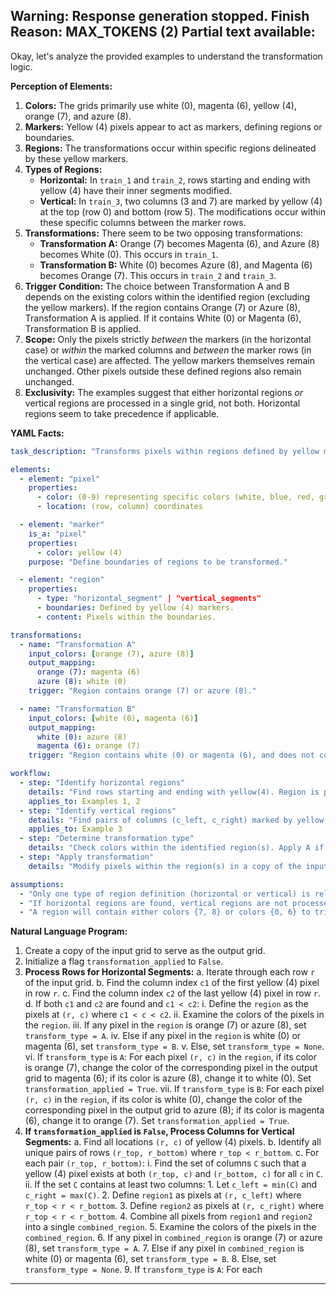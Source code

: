 Warning: Response generation stopped. Finish Reason: MAX_TOKENS (2)
Partial text available:
---
Okay, let's analyze the provided examples to understand the transformation logic.

**Perception of Elements:**

1.  **Colors:** The grids primarily use white (0), magenta (6), yellow (4), orange (7), and azure (8).
2.  **Markers:** Yellow (4) pixels appear to act as markers, defining regions or boundaries.
3.  **Regions:** The transformations occur within specific regions delineated by these yellow markers.
4.  **Types of Regions:**
    *   **Horizontal:** In `train_1` and `train_2`, rows starting and ending with yellow (4) have their inner segments modified.
    *   **Vertical:** In `train_3`, two columns (3 and 7) are marked by yellow (4) at the top (row 0) and bottom (row 5). The modifications occur within these specific columns between the marker rows.
5.  **Transformations:** There seem to be two opposing transformations:
    *   **Transformation A:** Orange (7) becomes Magenta (6), and Azure (8) becomes White (0). This occurs in `train_1`.
    *   **Transformation B:** White (0) becomes Azure (8), and Magenta (6) becomes Orange (7). This occurs in `train_2` and `train_3`.
6.  **Trigger Condition:** The choice between Transformation A and B depends on the existing colors within the identified region (excluding the yellow markers). If the region contains Orange (7) or Azure (8), Transformation A is applied. If it contains White (0) or Magenta (6), Transformation B is applied.
7.  **Scope:** Only the pixels strictly *between* the markers (in the horizontal case) or *within* the marked columns and *between* the marker rows (in the vertical case) are affected. The yellow markers themselves remain unchanged. Other pixels outside these defined regions also remain unchanged.
8.  **Exclusivity:** The examples suggest that either horizontal regions *or* vertical regions are processed in a single grid, not both. Horizontal regions seem to take precedence if applicable.

**YAML Facts:**


```yaml
task_description: "Transforms pixels within regions defined by yellow markers based on the colors present in the region."

elements:
  - element: "pixel"
    properties:
      - color: (0-9) representing specific colors (white, blue, red, green, yellow, gray, magenta, orange, azure, maroon)
      - location: (row, column) coordinates

  - element: "marker"
    is_a: "pixel"
    properties:
      - color: yellow (4)
    purpose: "Define boundaries of regions to be transformed."

  - element: "region"
    properties:
      - type: "horizontal_segment" | "vertical_segments"
      - boundaries: Defined by yellow (4) markers.
      - content: Pixels within the boundaries.

transformations:
  - name: "Transformation A"
    input_colors: [orange (7), azure (8)]
    output_mapping:
      orange (7): magenta (6)
      azure (8): white (0)
    trigger: "Region contains orange (7) or azure (8)."

  - name: "Transformation B"
    input_colors: [white (0), magenta (6)]
    output_mapping:
      white (0): azure (8)
      magenta (6): orange (7)
    trigger: "Region contains white (0) or magenta (6), and does not contain orange (7) or azure (8)."

workflow:
  - step: "Identify horizontal regions"
    details: "Find rows starting and ending with yellow(4). Region is pixels between markers."
    applies_to: Examples 1, 2
  - step: "Identify vertical regions"
    details: "Find pairs of columns (c_left, c_right) marked by yellow(4) at common top (r_top) and bottom (r_bottom) rows. Regions are pixels in c_left and c_right between r_top and r_bottom."
    applies_to: Example 3
  - step: "Determine transformation type"
    details: "Check colors within the identified region(s). Apply A if {7, 8} present, else apply B if {0, 6} present."
  - step: "Apply transformation"
    details: "Modify pixels within the region(s) in a copy of the input grid according to the determined transformation."

assumptions:
  - "Only one type of region definition (horizontal or vertical) is relevant per task instance."
  - "If horizontal regions are found, vertical regions are not processed."
  - "A region will contain either colors {7, 8} or colors {0, 6} to trigger a transformation, but not a mix that would make the choice ambiguous."
```


**Natural Language Program:**

1.  Create a copy of the input grid to serve as the output grid.
2.  Initialize a flag `transformation_applied` to `False`.
3.  **Process Rows for Horizontal Segments:**
    a.  Iterate through each row `r` of the input grid.
    b.  Find the column index `c1` of the first yellow (4) pixel in row `r`.
    c.  Find the column index `c2` of the last yellow (4) pixel in row `r`.
    d.  If both `c1` and `c2` are found and `c1 < c2`:
        i.  Define the `region` as the pixels at `(r, c)` where `c1 < c < c2`.
        ii. Examine the colors of the pixels in the `region`.
        iii. If any pixel in the `region` is orange (7) or azure (8), set `transform_type = A`.
        iv. Else if any pixel in the `region` is white (0) or magenta (6), set `transform_type = B`.
        v.  Else, set `transform_type = None`.
        vi. If `transform_type` is `A`: For each pixel `(r, c)` in the `region`, if its color is orange (7), change the color of the corresponding pixel in the output grid to magenta (6); if its color is azure (8), change it to white (0). Set `transformation_applied = True`.
        vii. If `transform_type` is `B`: For each pixel `(r, c)` in the `region`, if its color is white (0), change the color of the corresponding pixel in the output grid to azure (8); if its color is magenta (6), change it to orange (7). Set `transformation_applied = True`.
4.  **If `transformation_applied` is `False`, Process Columns for Vertical Segments:**
    a.  Find all locations `(r, c)` of yellow (4) pixels.
    b.  Identify all unique pairs of rows `(r_top, r_bottom)` where `r_top < r_bottom`.
    c.  For each pair `(r_top, r_bottom)`:
        i.  Find the set of columns `C` such that a yellow (4) pixel exists at both `(r_top, c)` and `(r_bottom, c)` for all `c` in `C`.
        ii. If the set `C` contains at least two columns:
            1.  Let `c_left = min(C)` and `c_right = max(C)`.
            2.  Define `region1` as pixels at `(r, c_left)` where `r_top < r < r_bottom`.
            3.  Define `region2` as pixels at `(r, c_right)` where `r_top < r < r_bottom`.
            4.  Combine all pixels from `region1` and `region2` into a single `combined_region`.
            5.  Examine the colors of the pixels in the `combined_region`.
            6.  If any pixel in `combined_region` is orange (7) or azure (8), set `transform_type = A`.
            7.  Else if any pixel in `combined_region` is white (0) or magenta (6), set `transform_type = B`.
            8.  Else, set `transform_type = None`.
            9.  If `transform_type` is `A`: For each
---
